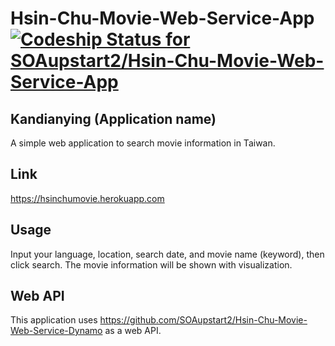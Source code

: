 # Hsin-Chu-Movie-Web-Service-App[ ![Codeship Status for SOAupstart2/Hsin-Chu-Movie-Web-Service-App](https://codeship.com/projects/80814bd0-78e3-0133-5cca-42fad4cc0ef7/status?branch=master)](https://codeship.com/projects/118629)

## Kandianying (Application name)
A simple web application to search movie information in Taiwan.

## Link
https://hsinchumovie.herokuapp.com

## Usage
Input your language, location, search date, and movie name (keyword), then click search.
The movie information will be shown with visualization.

## Web API
This application uses https://github.com/SOAupstart2/Hsin-Chu-Movie-Web-Service-Dynamo as a web API.
